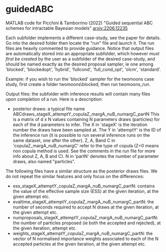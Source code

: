 # guidedABC
MATLAB code for Picchini &amp; Tamborrino (2022) "Guided sequential ABC schemes for intractable Bayesian models" [arxiv:2206.12235](https://arxiv.org/abs/2206.12235)

Each subfolder implements a different case-study, see the paper for details. Go into the desired folder then locate the "run" file and launch it. The run files are heavily commented to provide guidance. Notice that output files are automatically stored into an appropriate subfolder, which however *must first be created* by the user as a subfolder of the desired case-study, and should be named exactly as the desired proposal sampler, ie one among 'blocked', 'blockedopt', 'hybrid', 'fullcond', 'full_cond_opt', 'olcm', 'standard'. 

Example: if you wish to run the 'blocked' sampler for the twomoons case study, first create a folder twomoons\blocked, then run twomoons_run.

Output files: the subfolder with inference results will contain many files upon completion of a run. Here is a description:

- posterior draws: a typical file name ABCdraws_stageX_attemptY_copulaZ_margA_nuB_numargC_partN
  This is a matrix of d x N values containing N parameters draws (particles) for each of the d parameters to infer. The X in 'stageX' is the iteration number the draws have been sampled at. The Y in 'attemptY' is the ID of the inference run (it is possible to run several inference runs on the same dataset, one after the other). Z, A, Band C in 'copulaZ_margA_nuB_numargC' refer to the type of copula (Z=0 means non copula method is used. See the comments in the run file for more info about Z, A, B and C). N in 'partN' denotes the number of parameter draws, also named "particles".
  
The following files have a similar structure as the posterior draws files. We do not repeat the similar features and only focus on the differences:

- ess_stageX_attemptY_copulaZ_margA_nuB_numargC_partN: contains the value of the effective sample size (ESS) at the given iteration, at the given attempt etc.
- evaltime_stageX_attemptY_copulaZ_margA_nuB_numargC_partN: the number of seconds required to accept N draws at the given iteration, at the given attempt etc.
- numproposals_stageX_attemptY_copulaZ_margA_nuB_numargC_partN: the number of particles proposed (ie both the accepted and rejected), at the given iteration, attempt etc.
- weights_stageX_attemptY_copulaZ_margA_nuB_numargC_partN: the vector of N normalised importance weights associated to each of the N accepted particles at the given iteration, at the given attempt etc.


